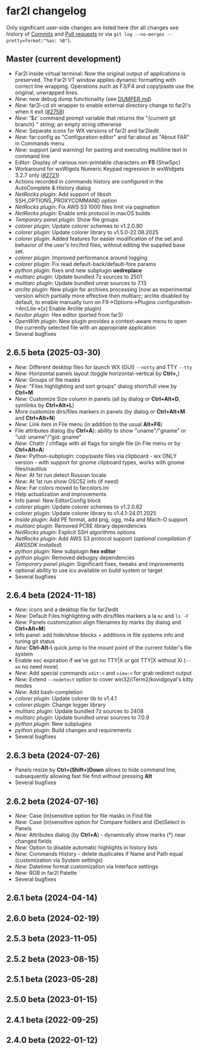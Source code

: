 # far2l changelog

Only significant user-side changes are listed here
(for all changes see history of [Commits](https://github.com/elfmz/far2l/commits/master/) and [Pull requests](https://github.com/elfmz/far2l/pulls?q=is%3Apr+is%3Aclosed)
or via `git log --no-merges --pretty=format:"%as: %B"`).

## Master (current development)
* Far2l inside virtual terminal: Now the original output of applications is preserved. The Far2l VT window applies dynamic formatting with correct line wrapping. Operations such as F3/F4 and copy/paste use the original, unwrapped lines.
* _New:_ new debug dump functionality (see [DUMPER.md](https://github.com/elfmz/far2l/blob/master/DUMPER.md))
* _New:_ far2l-cd.sh wrapper to enable external directory change to far2l's when it exit ([#2758](https://github.com/elfmz/far2l/issues/2758))
* _New:_ '$z' command prompt variable that returns the "{current git branch} " string; an empty string otherwise
* _New:_ Separate icons for WX versions of far2l and far2ledit
* _New:_ far:config as "Configuration editor" and far:about as "About FAR" in Commands menu
* _New:_ support (and warning) for pasting and executing multiline text in command line
* Editor: Display of various non-printable characters on **F5** (ShwSpc)
* Workaround for wxWigets Numeric Keypad regression in wxWidgets 3.2.7 only ([#2721](https://github.com/elfmz/far2l/issues/2721))
* Actions recorded in commands history are configured in the AutoComplete & History dialog
* _NetRocks plugin_: Add support of libssh SSH_OPTIONS_PROXYCOMMAND option
* _NetRocks plugin_: Fix AWS S3 1000 files limit via pagination
* _NetRocks plugin_: Enable smb protocol in macOS builds
* _Temporary panel plugin_: Show file groups
* _colorer plugin_: Update colorer schemes to v1.2.0.90
* _colorer plugin_: Update colorer library to v1.5.0-22.08.2025
* _colorer plugin_: Added features for easier modification of the set and behavior of the user's hrc/hrd files, without editing the supplied base set.
* _colorer plugin_: Improved performance around logging
* _colorer plugin_: Fix read default-back/default-fore params
* _python plugin_: fixes and new subplugin **uedreplace**
* _multiarc plugin_: Update bundled 7z sources to 2501
* _multiarc plugin_: Update bundled unrar sources to 7.13
* _arclite plugin_: New plugin for archives processing
  (now as experimental version which partially more effective then multiarc;
  arclite disabled by default, to enable manually turn on
  F9->Options->Plugins configuration->ArcLite->[x] Enable Arclite plugin)
* _hexitor plugin_: Hex editor (ported from far3)
* _OpenWith plugin_: New plugin provides a context-aware menu to open the currently selected file with an appropriate application
* Several bugfixes

## 2.6.5 beta (2025-03-30)
* _New:_ Different desktop files for launch WX (GUI) `--notty` and TTY `--tty`
* _New:_ Horizontal panels layout (toggle horizontal-vertical by **Ctrl+,**)
* _New:_ Groups of file masks
* _New:_ "Files highlighting and sort groups" dialog short/full view by **Ctrl+M**
* _New:_ Customize Size column in panels (all by dialog or **Ctrl+Alt+D**, symlinks by **Ctrl+Alt+L**)
* More customize dirs/files markers in panels (by dialog or **Ctrl+Alt+M** and **Ctrl+Alt+N**)
* _New:_ Link item in File menu (in addition to the usual **Alt+F6**)
* File attributes dialog (by **Ctrl+A**): ability to show "uname"/"gname" or "uid: uname"/"gid: gname"
* _New:_ Chattr / chflags with all flags for single file (in File menu or by **Ctrl+Alt+A**)
* _New:_ Python-subplugin: copy/paste files via clipboard - wx ONLY version - with support for gnome clipboard types, works with gnome files/nautilus
* _New:_ At 1st run detect Russian locale
* _New:_ At 1st run show OSC52 info (if need)
* _New:_ Far colors moved to farcolors.ini
* Help actualization and improvements
* Info panel: New EditorConfig block
* _colorer plugin_: Update colorer schemes to v1.2.0.62
* _colorer plugin_: Update colorer library to v1.4.1-24.01.2025
* _Inside plugin_: Add PE format, add png, ogg, m4a and Mach-O support
* _multiarc plugin_: Removed PCRE library dependencies
* _NetRocks plugin_: Explicit SSH algorithms options
* _NetRocks plugin_: Add AWS S3 protocol support (_optional compilation if AWSSDK installed_)
* _python plugin_: New subplugin **hex editor**
* _python plugin_: Removed debugpy dependencies
* _Temporary panel plugin_: Significant fixes, tweaks and improvements
* optional ability to use icu available on build system or target
* Several bugfixes

## 2.6.4 beta (2024-11-18)
* _New:_ icons and a desktop file for far2ledit
* _New:_ Default Files highlighting with dirs/files markers a la `mc` and `ls -F`
* _New:_ Panels customization align filenames by marks (by dialog and **Ctrl+Alt+M**)
* Info panel: add hide/show blocks + additions in file systems info and tuning git status
* _New:_ **Ctrl-Alt-\\** quick jump to the mount point of the current folder's file system
* Enable esc expiration if we've got no TTY|X or got TTY|X without Xi (`--ee` no need more)
* _New:_ Add special commands `edit:<` and `view:<` for grab redirect output
* _New:_ Extend `--nodetect` option to cover win32/iTerm2/kovidgoyal's kitty modes
* _New:_ Add bash-completion
* _colorer plugin_: Update colorer lib to v1.4.1
* _colorer plugin_: Change logger library
* _multiarc plugin_: Update bundled 7z sources to 2408
* _multiarc plugin_: Update bundled unrar sources to 7.0.9
* _python plugin_: New subplugins
* _python plugin_: Build changes and requirements
* Several bugfixes

## 2.6.3 beta (2024-07-26)
* Panels resize by **Ctrl+(Shift+)Down** allows to hide command line, subsequently allowing fast file find without pressing **Alt**
* Several bugfixes

## 2.6.2 beta (2024-07-16)
* _New:_ Case (in)sensitive option for file masks in Find file
* _New:_ Case (in)sensitive option for Compare folders and (De)Select in Panels
* _New:_ Attributes dialog (by **Ctrl+A**) - dynamically show marks (\*) near changed fields
* _New:_ Option to disable automatic highlights in history lists
* _New:_ Commands History - delete duplicates if Name and Path equal (customization via System settings)
* _New:_ Datetime format customization via Interface settings
* _New:_ RGB in far2l Palette
* Several bugfixes

## 2.6.1 beta (2024-04-14)
## 2.6.0 beta (2024-02-19)
## 2.5.3 beta (2023-11-05)
## 2.5.2 beta (2023-08-15)
## 2.5.1 beta (2023-05-28)
## 2.5.0 beta (2023-01-15)
## 2.4.1 beta (2022-09-25)
## 2.4.0 beta (2022-01-12)
